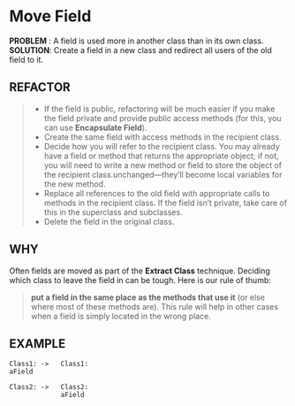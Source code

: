 # Move Field

**PROBLEM** : A field is used more in another class than in its own class.
**SOLUTION**: Create a field in a new class and redirect all users of the old field to it.

## REFACTOR
>* If the field is public, refactoring will be much easier if you make the field private and provide public access methods (for this, you can use **Encapsulate Field**).
>* Create the same field with access methods in the recipient class.
>* Decide how you will refer to the recipient class. You may already have a field or method that returns the appropriate object; if not, you will need to write a new method or field to store the object of the recipient class.unchanged—they’ll become local variables for the new method.
>* Replace all references to the old field with appropriate calls to methods in the recipient class. If the field isn’t private, take care of this in the superclass and subclasses.
>* Delete the field in the original class.

## WHY
Often fields are moved as part of the **Extract Class** technique. Deciding which class to leave the field in can be tough. Here is our rule of thumb:
> **put a field in the same place as the methods that use it** (or else where most of these methods are).
This rule will help in other cases when a field is simply located in the wrong place.

## EXAMPLE
    Class1: ->   Class1:
    aField       

    Class2: ->   Class2:
                 aField